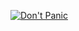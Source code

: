 [![Don't Panic](https://user-images.githubusercontent.com/3090380/225015429-d355b4b9-b155-411f-9e43-85a1390cec0b.png)](https://kenrick95.org)
